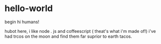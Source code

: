 # hello-world
begin
hi humans!

hubot here, i like node . js and coffeescript ( theat's what i'm made of!)
i've had trcos on the moon and find them far suprior to earth tacos.
